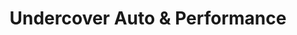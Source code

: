 ---
title: "Undercover Auto & Performance"
url: /browns-mills/undercover-auto-and-performance/
shop: car repair
---